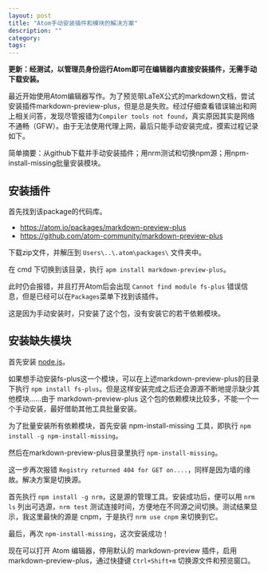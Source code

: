 ```yaml
---
layout: post
title: "Atom手动安装插件和模块的解决方案"
description: ""
category:
tags:
---
```


**更新：经测试，以管理员身份运行Atom即可在编辑器内直接安装插件，无需手动下载安装。**


最近开始使用Atom编辑器写作。为了预览带LaTeX公式的markdown文档，尝试安装插件markdown-preview-plus，但是总是失败。经过仔细查看错误输出和网上相关问答，发现尽管报错为`Compiler tools not found`，真实原因其实是网络不通畅（GFW）。由于无法使用代理上网，最后只能手动安装完成，摸索过程记录如下。

简单摘要：从github下载并手动安装插件；用nrm测试和切换npm源；用npm-install-missing批量安装模块。

## 安装插件

首先找到该package的代码库。

- https://atom.io/packages/markdown-preview-plus
- https://github.com/atom-community/markdown-preview-plus

下载zip文件，并解压到 `Users\..\.atom\packages\` 文件夹中。

在 cmd 下切换到该目录，执行 `apm install markdown-preview-plus`。

此时仍会报错，并且打开Atom后会出现 `Cannot find module fs-plus` 错误信息，但是已经可以在`Packages`菜单下找到该插件。

这是因为手动安装时，只安装了这个包，没有安装它的若干依赖模块。

## 安装缺失模块

首先安装 [node.js](https://nodejs.org/)。

如果想手动安装fs-plus这一个模块，可以在上述markdown-preview-plus的目录下执行 `npm install fs-plus`。但是这样安装完成之后还会源源不断地提示缺少其他模块……由于 markdown-preview-plus 这个包的依赖模块比较多，不能一个一个手动安装，最好借助其他工具批量安装。

为了批量安装所有依赖模块，首先安装 npm-install-missing 工具，即执行 `npm install -g npm-install-missing`。

然后在markdown-preview-plus目录里执行 `npm-install-missing`。

这一步再次报错 `Registry returned 404 for GET on....`，同样是因为墙的缘故。解决方案是切换源。

首先执行 `npm install -g nrm`，这是源的管理工具。安装成功后，便可以用 `nrm ls` 列出可选源，`nrm test` 测试连接时间，方便地在不同源之间切换。测试结果显示，我这里最快的源是 cnpm，于是执行 `nrm use cnpm` 来切换到它。

最后，再次 `npm-install-missing`，这次安装成功！

现在可以打开 Atom 编辑器，停用默认的 markdown-preview 插件，启用 markdown-preview-plus，通过快捷键 `Ctrl+Shift+m` 切换源文件和预览窗口。



